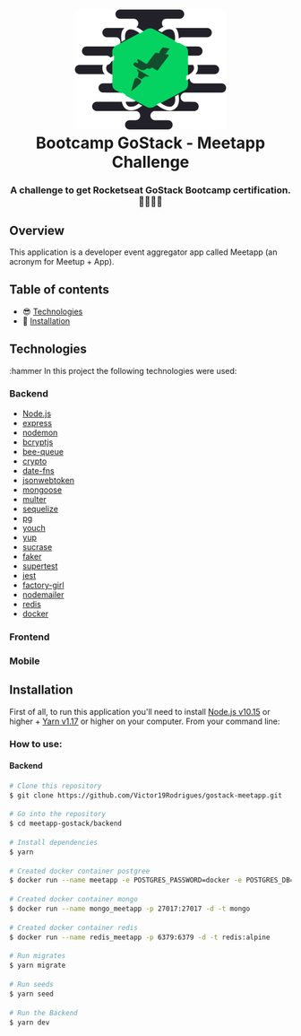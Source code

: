 <h1 align="center">
    <img alt="Bootcamp GoStack" src="https://github.com/Victor19Rodrigues/gostack-meetapp/blob/master/assets/logo-bootcamp.svg" />
    <br />
    Bootcamp GoStack - Meetapp Challenge
</h1>

<h3 align="center">
    A challenge to get Rocketseat GoStack Bootcamp certification. 👨🏻‍🚀🚀
</h3>

## Overview

This application is a developer event aggregator app called Meetapp (an acronym for Meetup + App).

## Table of contents

- :sunglasses: [Technologies](#technologies)
- :floppy_disk: [Installation](#installation)

## Technologies
:hammer In this project the following technologies were used:

### Backend
-   [Node.js](https://nodejs.org)
-   [express](https://expressjs.com/)
-   [nodemon](https://nodemon.io/)
-   [bcryptjs](https://github.com/dcodeIO/bcrypt.js/tree/master/dist)
-   [bee-queue](https://bee-queue.com/)
-   [crypto](https://nodejs.org/api/crypto.html)
-   [date-fns](https://date-fns.org/)
-   [jsonwebtoken](https://github.com/auth0/node-jsonwebtoken)
-   [mongoose](https://mongoosejs.com/)
-   [multer](https://github.com/expressjs/multer)
-   [sequelize](https://sequelize.org/)
-   [pg](https://node-postgres.com/)
-   [youch](https://github.com/poppinss/youch)
-   [yup](https://github.com/jquense/yup)
-   [sucrase](https://sucrase.io/)
-   [faker](https://github.com/marak/Faker.js/)
-   [supertest](https://github.com/visionmedia/supertest)
-   [jest](https://jestjs.io/)
-   [factory-girl](https://github.com/aexmachina/factory-girl)
-   [nodemailer](https://nodemailer.com/about/)
-   [redis](https://redis.io/)
-   [docker](https://www.docker.com/docker-community)

### Frontend

### Mobile

## Installation
First of all, to run this application you'll need to install [Node.js v10.15](https://nodejs.org) or higher + [Yarn v1.17](https://yarnpkg.com/lang/en/) or higher on your computer. From your command line:

### How to use: 
#### Backend

```bash
# Clone this repository
$ git clone https://github.com/Victor19Rodrigues/gostack-meetapp.git

# Go into the repository
$ cd meetapp-gostack/backend

# Install dependencies
$ yarn

# Created docker container postgree
$ docker run --name meetapp -e POSTGRES_PASSWORD=docker -e POSTGRES_DB=meetapp -p 5432:5432 -d postgres

# Created docker container mongo
$ docker run --name mongo_meetapp -p 27017:27017 -d -t mongo

# Created docker container redis
$ docker run --name redis_meetapp -p 6379:6379 -d -t redis:alpine

# Run migrates
$ yarn migrate

# Run seeds
$ yarn seed

# Run the Backend
$ yarn dev
```


